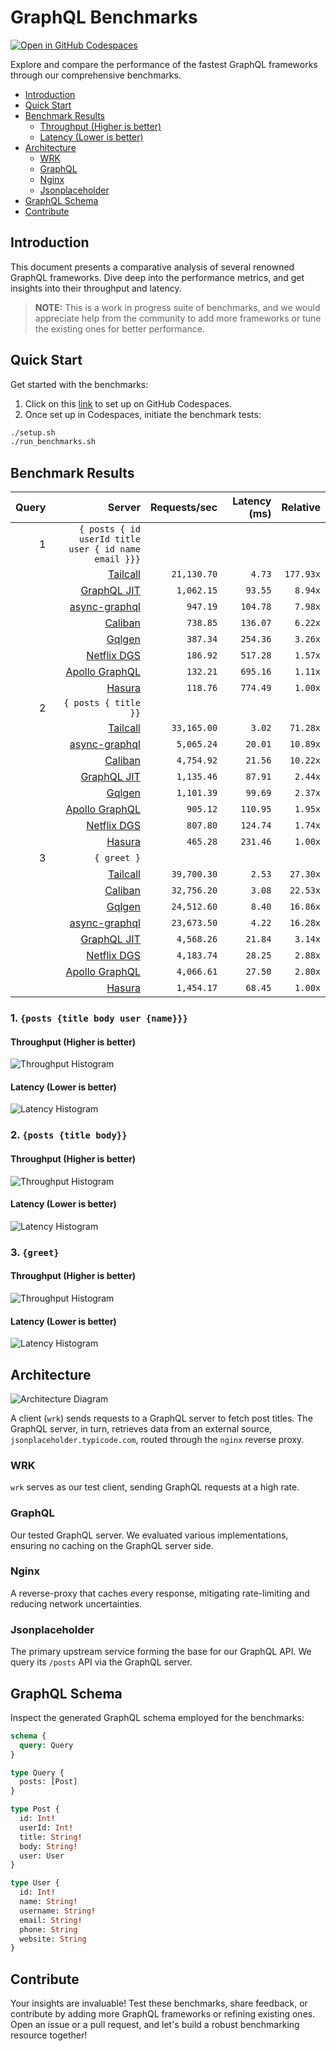 # GraphQL Benchmarks <!-- omit from toc -->

[![Open in GitHub Codespaces](https://github.com/codespaces/badge.svg)](https://codespaces.new/tailcallhq/graphql-benchmarks)

Explore and compare the performance of the fastest GraphQL frameworks through our comprehensive benchmarks.

- [Introduction](#introduction)
- [Quick Start](#quick-start)
- [Benchmark Results](#benchmark-results)
  - [Throughput (Higher is better)](#throughput-higher-is-better)
  - [Latency (Lower is better)](#latency-lower-is-better)
- [Architecture](#architecture)
  - [WRK](#wrk)
  - [GraphQL](#graphql)
  - [Nginx](#nginx)
  - [Jsonplaceholder](#jsonplaceholder)
- [GraphQL Schema](#graphql-schema)
- [Contribute](#contribute)

[Tailcall]: https://github.com/tailcallhq/tailcall
[Gqlgen]: https://github.com/99designs/gqlgen
[Apollo GraphQL]: https://github.com/apollographql/apollo-server
[Netflix DGS]: https://github.com/netflix/dgs-framework
[Caliban]: https://github.com/ghostdogpr/caliban
[async-graphql]: https://github.com/async-graphql/async-graphql
[Hasura]: https://github.com/hasura/graphql-engine
[GraphQL JIT]: https://github.com/zalando-incubator/graphql-jit

## Introduction

This document presents a comparative analysis of several renowned GraphQL frameworks. Dive deep into the performance metrics, and get insights into their throughput and latency.

> **NOTE:** This is a work in progress suite of benchmarks, and we would appreciate help from the community to add more frameworks or tune the existing ones for better performance.

## Quick Start

Get started with the benchmarks:

1. Click on this [link](https://codespaces.new/tailcallhq/graphql-benchmarks) to set up on GitHub Codespaces.
2. Once set up in Codespaces, initiate the benchmark tests:

```bash
./setup.sh
./run_benchmarks.sh
```

## Benchmark Results

<!-- PERFORMANCE_RESULTS_START -->

| Query | Server | Requests/sec | Latency (ms) | Relative |
|-------:|--------:|--------------:|--------------:|---------:|
| 1 | `{ posts { id userId title user { id name email }}}` |
|| [Tailcall] | `21,130.70` | `4.73` | `177.93x` |
|| [GraphQL JIT] | `1,062.15` | `93.55` | `8.94x` |
|| [async-graphql] | `947.19` | `104.78` | `7.98x` |
|| [Caliban] | `738.85` | `136.07` | `6.22x` |
|| [Gqlgen] | `387.34` | `254.36` | `3.26x` |
|| [Netflix DGS] | `186.92` | `517.28` | `1.57x` |
|| [Apollo GraphQL] | `132.21` | `695.16` | `1.11x` |
|| [Hasura] | `118.76` | `774.49` | `1.00x` |
| 2 | `{ posts { title }}` |
|| [Tailcall] | `33,165.00` | `3.02` | `71.28x` |
|| [async-graphql] | `5,065.24` | `20.01` | `10.89x` |
|| [Caliban] | `4,754.92` | `21.56` | `10.22x` |
|| [GraphQL JIT] | `1,135.46` | `87.91` | `2.44x` |
|| [Gqlgen] | `1,101.39` | `99.69` | `2.37x` |
|| [Apollo GraphQL] | `905.12` | `110.95` | `1.95x` |
|| [Netflix DGS] | `807.80` | `124.74` | `1.74x` |
|| [Hasura] | `465.28` | `231.46` | `1.00x` |
| 3 | `{ greet }` |
|| [Tailcall] | `39,700.30` | `2.53` | `27.30x` |
|| [Caliban] | `32,756.20` | `3.08` | `22.53x` |
|| [Gqlgen] | `24,512.60` | `8.40` | `16.86x` |
|| [async-graphql] | `23,673.50` | `4.22` | `16.28x` |
|| [GraphQL JIT] | `4,568.26` | `21.84` | `3.14x` |
|| [Netflix DGS] | `4,183.74` | `28.25` | `2.88x` |
|| [Apollo GraphQL] | `4,066.61` | `27.50` | `2.80x` |
|| [Hasura] | `1,454.17` | `68.45` | `1.00x` |

<!-- PERFORMANCE_RESULTS_END -->



### 1. `{posts {title body user {name}}}`
#### Throughput (Higher is better)

![Throughput Histogram](assets/req_sec_histogram1.png)

#### Latency (Lower is better)

![Latency Histogram](assets/latency_histogram1.png)

### 2. `{posts {title body}}`
#### Throughput (Higher is better)

![Throughput Histogram](assets/req_sec_histogram2.png)

#### Latency (Lower is better)

![Latency Histogram](assets/latency_histogram2.png)

### 3. `{greet}`
#### Throughput (Higher is better)

![Throughput Histogram](assets/req_sec_histogram3.png)

#### Latency (Lower is better)

![Latency Histogram](assets/latency_histogram3.png)

## Architecture

![Architecture Diagram](assets/architecture.png)

A client (`wrk`) sends requests to a GraphQL server to fetch post titles. The GraphQL server, in turn, retrieves data from an external source, `jsonplaceholder.typicode.com`, routed through the `nginx` reverse proxy.

### WRK

`wrk` serves as our test client, sending GraphQL requests at a high rate.

### GraphQL

Our tested GraphQL server. We evaluated various implementations, ensuring no caching on the GraphQL server side.

### Nginx

A reverse-proxy that caches every response, mitigating rate-limiting and reducing network uncertainties.

### Jsonplaceholder

The primary upstream service forming the base for our GraphQL API. We query its `/posts` API via the GraphQL server.

## GraphQL Schema

Inspect the generated GraphQL schema employed for the benchmarks:

```graphql
schema {
  query: Query
}

type Query {
  posts: [Post]
}

type Post {
  id: Int!
  userId: Int!
  title: String!
  body: String!
  user: User
}

type User {
  id: Int!
  name: String!
  username: String!
  email: String!
  phone: String
  website: String
}
```

## Contribute

Your insights are invaluable! Test these benchmarks, share feedback, or contribute by adding more GraphQL frameworks or refining existing ones. Open an issue or a pull request, and let's build a robust benchmarking resource together!
